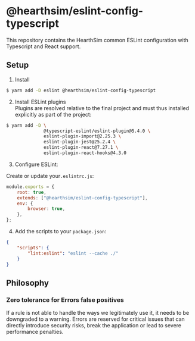 # @hearthsim/eslint-config-typescript

This repository contains the HearthSim common ESLint configuration with Typescript and React support.

## Setup

1. Install

```bash
$ yarn add -D eslint @hearthsim/eslint-config-typescript
```

2. Install ESLint plugins  
Plugins are resolved relative to the final project and must thus installed explicitly as part of the project:

```bash
$ yarn add -D \
              @typescript-eslint/eslint-plugin@5.4.0 \
              eslint-plugin-import@2.25.3 \
              eslint-plugin-jest@25.2.4 \
              eslint-plugin-react@7.27.1 \
              eslint-plugin-react-hooks@4.3.0
```

3. Configure ESLint:

Create or update your`.eslintrc.js`:
```js
module.exports = {
	root: true,
	extends: ["@hearthsim/eslint-config-typescript"],
	env: {
		browser: true,
	},
};
```

4. Add the scripts to your `package.json`:

```json
{
	"scripts": {
		"lint:eslint": "eslint --cache ./"
	}
}

```

## Philosophy

### Zero tolerance for Errors false positives
   If a rule is not able to handle the ways we legitimately use it, it needs to be downgraded to a warning. 
   Errors are reserved for critical  issues that can directly introduce security risks, break the application or lead to severe performance penalties. 
